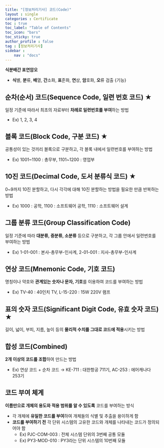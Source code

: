 ```yaml
---
title: "[정보처리기사] 코드(Code)"
layout : single
categories : Certificate
toc : true
toc_label: "Table of Contents"
toc_icon: "bars"
toc_sticky: true
author_profile : false
tag : [정보처리기사]
sidebar :
    nav : "docs"
---
```


**식분배간 표연암오**
- **식**별, **분**류, **배**열, **간**소화, **표**준화, **연**상, **암**호화, **오**류 검출 {기능}

## 순차(순서) 코드(Sequence Code, 일련 번호 코드) ★
일정 기준에 따라서 최초의 자료부터 **차례로 일련번호를 부여**하는 방법
- Ex) 1, 2, 3, 4 

## 블록 코드(Block Code, 구분 코드) ★
공통성이 있는 것끼리 블록으로 구분하고, 각 블록 내에서 일련번호를 부여하는 방법
- Ex) 1001~1100 : 총무부, 1101~1200 : 영업부 

## 10진 코드(Decimal Code, 도서 분류식 코드) ★
0~9까지 10진 분할하고, 다시 각각에 대해 10진 분할하는 방법을 필요한 만큼 반복하는 방법
- Ex) 1000 : 공학, 1100 : 소프트웨어 공학, 1110 : 소프트웨어 설계

## 그룹 분류 코드(Group Classification Code)
일정 기준에 따라 **대분류, 중분류, 소분류** 등으로 구분하고, 각 그룹 안에서 일련번호를 부여하는 방법
  - Ex) 1-01-001 : 본사-총무부-인사계, 2-01-001 : 지사-총무부-인사계

## 연상 코드(Mnemonic Code, 기호 코드)
명칭이나 약호와 **관계있는 숫자나 문자, 기호**를 이용하여 코드를 부여하는 방법
- Ex) TV-40 : 40인치 TV, L-15-220 : 15W 220V 램프

## 표의 숫자 코드(Significant Digit Code, 유효 숫자 코드) ★
길이, 넓이, 부피, 지름, 높이 등의 **물리적 수치를 그대로 코드에 적용**시키는 방법

## 합성 코드(Combined)
**2개 이상의 코드를 조합**하여 만드는 방법
- Ex) 연상 코드 + 순차 코드 → KE-711 : 대한항공 711기, AC-253 : 에어캐나다 253기

## 코드 부여 체계
**이름만으로 개체의 용도와 적용 범위를 알 수 있도록** 코드를 부여하는 방식
- 각 개체에 **유일한 코드를 부여**하여 개체들의 식별 및 추출을 용이하게 함
- **코드를 부여하기 전** 각 단위 시스템의 고유한 코드와 개체를 나타내는 코드가 정의되어야 함
  - Ex) PJC-COM-003 : 전체 시스템 단위의 3번째 공통 모듈
  - Ex) PY3-MOD-010 : PY3라는 단위 시스템의 10번째 모듈 
